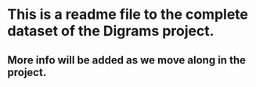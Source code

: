 # This is a readme file to the complete dataset of the Digrams project.
## More info will be added as we move along in the project.
